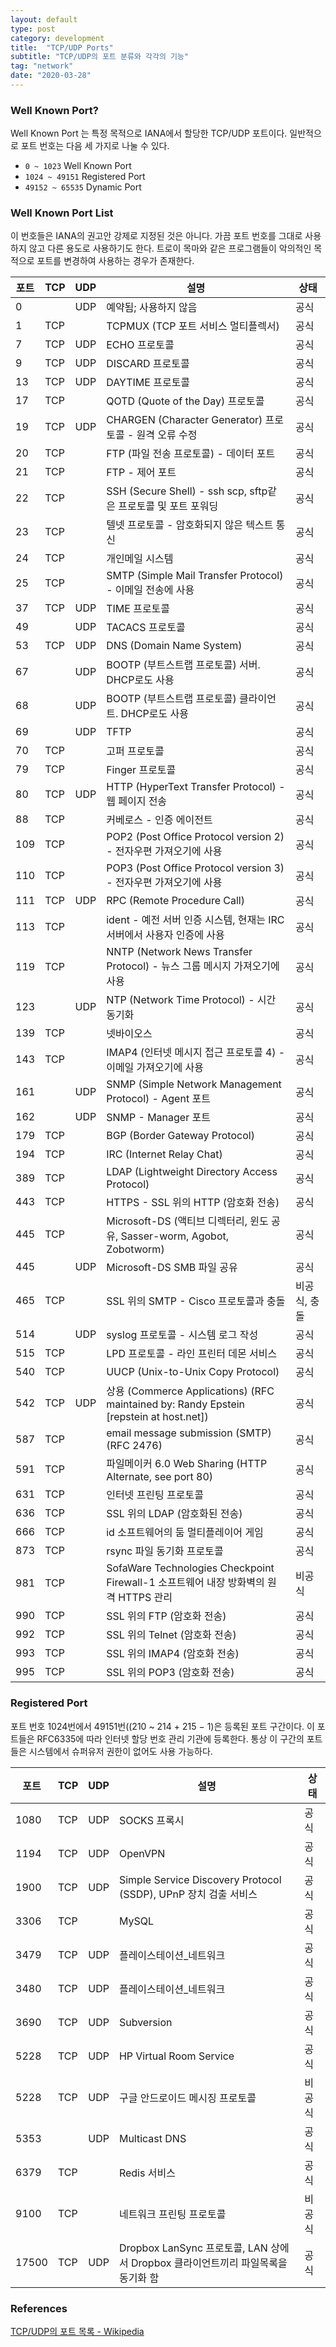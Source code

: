 ```yaml
---
layout: default
type: post
category: development
title:  "TCP/UDP Ports"
subtitle: "TCP/UDP의 포트 분류와 각각의 기능"
tag: "network"
date: "2020-03-28"
---
```


### Well Known Port?

Well Known Port 는 특정 목적으로 IANA에서 할당한 TCP/UDP 포트이다. 일반적으로 포트 번호는 다음 세 가지로 나눌 수  있다.

- `0 ~ 1023` Well Known Port
- `1024 ~ 49151` Registered Port
- `49152 ~ 65535` Dynamic Port

### Well Known Port List

이 번호들은 IANA의 권고안 강제로 지정된 것은 아니다. 가끔 포트 번호를 그대로 사용하지 않고 다른 용도로 사용하기도 한다. 트로이 목마와 같은 프로그램들이 악의적인 목적으로 포트를 변경하여 사용하는 경우가 존재한다.

|포트	|TCP	|UDP	|설명	|상태 |  
|---    |---    |---    |---    |---    |  
|0      |		|UDP	|예약됨; 사용하지 않음	    |공식 |  
|1	    |TCP	|	    |TCPMUX (TCP 포트 서비스 멀티플렉서)	|공식|  
|7	    |TCP	|UDP	|ECHO 프로토콜	|공식|  
|9	    |TCP	|UDP	|DISCARD 프로토콜	|공식|  
|13	    |TCP	|UDP	|DAYTIME 프로토콜	|공식|  
|17	    |TCP	|	    |QOTD (Quote of the Day) 프로토콜	|공식|  
|19	    |TCP	|UDP	|CHARGEN (Character Generator) 프로토콜 - 원격 오류 수정	|공식|
|20	    |TCP	|	    |FTP (파일 전송 프로토콜) - 데이터 포트	|공식|
|21	    |TCP	|	    |FTP - 제어 포트	|공식|
|22	    |TCP	|	    |SSH (Secure Shell) - ssh scp, sftp같은 프로토콜 및 포트 포워딩	|공식|
|23	    |TCP	|	    |텔넷 프로토콜 - 암호화되지 않은 텍스트 통신	|공식|
|24	    |TCP	|	    |개인메일 시스템	|공식|
|25	    |TCP	|	    |SMTP (Simple Mail Transfer Protocol) - 이메일 전송에 사용	|공식|
|37	    |TCP	|UDP	|TIME 프로토콜	|공식|
|49		|       |UDP	|TACACS 프로토콜	|공식|
|53	    |TCP	|UDP	|DNS (Domain Name System)	|공식|
|67		|       |UDP	|BOOTP (부트스트랩 프로토콜) 서버. DHCP로도 사용	|공식|
|68		|       |UDP	|BOOTP (부트스트랩 프로토콜) 클라이언트. DHCP로도 사용	|공식|
|69		|       |UDP	|TFTP	|공식|
|70	    |TCP    |		|고퍼 프로토콜	|공식|
|79	    |TCP    |		|Finger 프로토콜	|공식|
|80	    |TCP	|UDP	|HTTP (HyperText Transfer Protocol) - 웹 페이지 전송	|공식|
|88	    |TCP    |		|커베로스 - 인증 에이전트	|공식|
|109	|TCP    |		|POP2 (Post Office Protocol version 2) - 전자우편 가져오기에 사용	|공식|
|110	|TCP    |		|POP3 (Post Office Protocol version 3) - 전자우편 가져오기에 사용	|공식|
|111	|TCP	|UDP	|RPC (Remote Procedure Call)	|공식|
|113	|TCP	|	    |ident - 예전 서버 인증 시스템, 현재는 IRC 서버에서 사용자 인증에 사용	|공식|
|119	|TCP	|	    |NNTP (Network News Transfer Protocol) - 뉴스 그룹 메시지 가져오기에 사용	|공식|
|123	|   	|UDP	|NTP (Network Time Protocol) - 시간 동기화	|공식|  
|139	|TCP	|	    |넷바이오스	|공식|
|143	|TCP	|	    |IMAP4 (인터넷 메시지 접근 프로토콜 4) - 이메일 가져오기에 사용	|공식|
|161	|   	|UDP	|SNMP (Simple Network Management Protocol) - Agent 포트	|공식|
|162	|	    |UDP	|SNMP - Manager 포트	|공식|
|179	|TCP	|	    |BGP (Border Gateway Protocol)	|공식|
|194	|TCP	|	    |IRC (Internet Relay Chat)	|공식|
|389	|TCP	|	    |LDAP (Lightweight Directory Access Protocol)	|공식|
|443	|TCP	|	    |HTTPS - SSL 위의 HTTP (암호화 전송)	|공식|
|445	|TCP	|	    |Microsoft-DS (액티브 디렉터리, 윈도 공유, Sasser-worm, Agobot, Zobotworm)	|공식|
|445    |		|UDP	|Microsoft-DS SMB 파일 공유	|공식|
|465	|TCP	|	    |SSL 위의 SMTP - Cisco 프로토콜과 충돌	|비공식, 충돌|
|514	|	    |UDP	|syslog 프로토콜 - 시스템 로그 작성	|공식|
|515	|TCP	|	    |LPD 프로토콜 - 라인 프린터 데몬 서비스	|공식|
|540	|TCP	|	    |UUCP (Unix-to-Unix Copy Protocol)	|공식|
|542	|TCP	|UDP	|상용 (Commerce Applications) (RFC maintained by: Randy Epstein [repstein at host.net])	|공식|
|587	|TCP	|	    |email message submission (SMTP) (RFC 2476)	|공식|
|591	|TCP	|	    |파일메이커 6.0 Web Sharing (HTTP Alternate, see port 80)	|공식|
|631	|TCP	|	    |인터넷 프린팅 프로토콜	|공식|
|636	|TCP	|	    |SSL 위의 LDAP (암호화된 전송)	|공식|
|666	|TCP	|	    |id 소프트웨어의 둠 멀티플레이어 게임	|공식|
|873	|TCP	|	    |rsync 파일 동기화 프로토콜	|공식|
|981	|TCP	|	    |SofaWare Technologies Checkpoint Firewall-1 소프트웨어 내장 방화벽의 원격 HTTPS 관리	|비공식|
|990	|TCP	|	    |SSL 위의 FTP (암호화 전송)	|공식|
|992	|TCP	|	    |SSL 위의 Telnet (암호화 전송)	|공식|
|993	|TCP	|	    |SSL 위의 IMAP4 (암호화 전송)	|공식|
|995	|TCP	|	    |SSL 위의 POP3 (암호화 전송)	|공식|

### Registered Port

포트 번호 1024번에서 49151번((210 ~ 214 + 215 − 1)은 등록된 포트 구간이다. 이 포트들은 RFC6335에 따라 인터넷 할당 번호 관리 기관에 등록한다. 통상 이 구간의 포트들은 시스템에서 슈퍼유저 권한이 없어도 사용 가능하다.

|포트	|TCP	|UDP	|설명	|상태|
|---    |---    |---    |---    |---|
|1080	|TCP	|UDP	|SOCKS 프록시	|공식|
|1194	|TCP	|UDP	|OpenVPN	|공식|
|1900	|TCP	|UDP	|Simple Service Discovery Protocol (SSDP), UPnP 장치 검출 서비스	|공식|
|3306	|TCP	|	    |MySQL	|공식|
|3479	|TCP	|UDP	|플레이스테이션_네트워크	|공식|
|3480	|TCP	|UDP	|플레이스테이션_네트워크	|공식|
|3690	|TCP	|UDP	|Subversion	|공식|
|5228	|TCP	|UDP	|HP Virtual Room Service	|공식|
|5228   |TCP	|UDP	|구글 안드로이드 메시징 프로토콜	|비공식|
|5353	|	    |UDP	|Multicast DNS	|공식|
|6379	|TCP	|	    |Redis 서비스	|공식|
|9100	|TCP    |		|네트워크 프린팅 프로토콜	|비공식|
|17500	|TCP	|UDP	|Dropbox LanSync 프로토콜, LAN 상에서 Dropbox 클라이언트끼리 파일목록을 동기화 함	|공식|
  
  

### References  
[TCP/UDP의 포트 목록 - Wikipedia](https://ko.wikipedia.org/wiki/TCP/UDP%EC%9D%98_%ED%8F%AC%ED%8A%B8_%EB%AA%A9%EB%A1%9D)